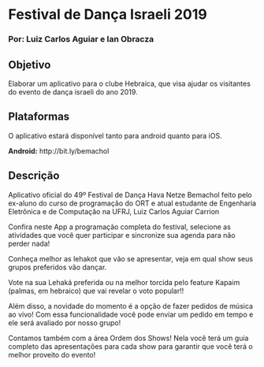 <H1> Festival de Dança Israeli 2019 </H1>
<H3> Por: Luiz Carlos Aguiar e Ian Obracza  </H3>


<H2> Objetivo </H2>
<p> Elaborar um aplicativo para o clube Hebraica, que visa ajudar os visitantes do evento de dança israeli do ano 2019. </p> 

<H2> Plataformas </H2>
<p> O aplicativo estará disponível tanto para android quanto para iOS. </p>
<p><b>Android:</b> http://bit.ly/bemachol </p>

<H2> Descrição </H2>
<p>Aplicativo oficial do 49º Festival de Dança Hava Netze Bemachol feito pelo ex-aluno do curso de programação do ORT e atual estudante de Engenharia Eletrônica e de Computação na UFRJ, Luiz Carlos Aguiar Carrion

Confira neste App a programação completa do festival, selecione as atividades que você quer participar e sincronize sua agenda para não perder nada!

Conheça melhor as lehakot que vão se apresentar, veja em qual show seus grupos preferidos vão dançar.

Vote na sua Lehaká preferida ou na melhor torcida pelo feature Kapaim (palmas, em hebraico) que vai revelar o voto popular!!

Além disso, a novidade do momento é a opção de fazer pedidos de música ao vivo! Com essa funcionalidade você pode enviar um pedido em tempo e ele será avaliado por nosso grupo!

Contamos também com a área Ordem dos Shows! Nela você terá um guia completo das apresentações para cada show para garantir que você terá o melhor proveito do evento!</p>
